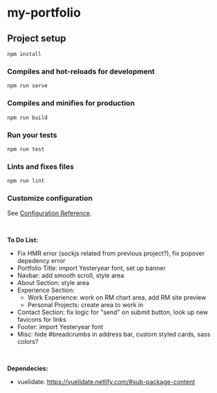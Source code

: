 # my-portfolio

## Project setup
```
npm install
```

### Compiles and hot-reloads for development
```
npm run serve
```

### Compiles and minifies for production
```
npm run build
```

### Run your tests
```
npm run test
```

### Lints and fixes files
```
npm run lint
```

### Customize configuration
See [Configuration Reference](https://cli.vuejs.org/config/).

<br>

<strong>To Do List:</strong>

- Fix HMR error (sockjs related from previous project?), fix popover depedency error
- Portfolio Title: import Yesteryear font, set up banner
- Navbar: add smooth scroll, style area
- About Section: style area
- Experience Section: 
    - Work Experience: work on RM chart area, add RM site preview
    - Personal Projects: create area to work in
- Contact Section: fix logic for "send" on submit button, look up new favicons for links
- Footer: import Yesteryear font
- Misc: hide #breadcrumbs in address bar, custom styled cards, sass colors?

<br>

<strong>Dependecies:</strong>

- vuelidate: https://vuelidate.netlify.com/#sub-package-content
